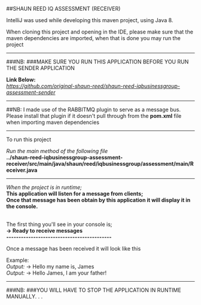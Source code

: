##SHAUN REED IQ ASSESSMENT (RECEIVER)

IntelliJ was used while developing this maven project, using Java 8.

When cloning this project and opening in the IDE, please make sure that the maven dependencies are imported, when that is done you may run the project
***
###NB:
###MAKE SURE YOU RUN THIS APPLICATION BEFORE YOU RUN THE SENDER APPLICATION

**Link Below:**
<br /> *https://github.com/original-shaun-reed/shaun-reed-iqbusinessgroup-assessment-sender*
***
##NB: I made use of the RABBITMQ plugin to serve as a message bus. Please install that plugin if it doesn't pull through from the **pom.xml** file when importing maven dependencies  
***
To run this project 

*Run the main method of the following file*
<br />**../shaun-reed-iqbusinessgroup-assessment-receiver/src/main/java/shaun/reed/iqbusinessgroup/assessment/main/Receiver.java**
***
*When the project is in runtime;*
<br /> **This application will listen for a message from clients;**
<br /> **Once that message has been obtain by this application it will display it in the console.**


<br />The first thing you'll see in your console is;
<br /> **-> Ready to receive messages**
<br /> **-------------------------------------------**


Once a message has been received it will look like this

Example:
<br /> *Output:* -> Hello my name is, James 
<br /> *Output:* -> Hello James, I am your father! 
***

###NB:
###YOU WILL HAVE TO STOP THE APPLICATION IN RUNTIME MANUALLY. . .
